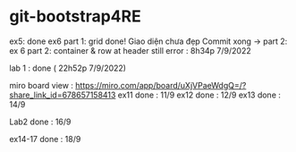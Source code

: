 # git-bootstrap4RE

ex5: done
ex6 part 1: grid done!
Giao diện chưa đẹp
Commit xong -> part 2:
ex 6 part 2: 
container & row at header still error : 8h34p 7/9/2022


lab 1 : done ( 22h52p 7/9/2022)

miro board view : https://miro.com/app/board/uXjVPaeWdgQ=/?share_link_id=678657158413
ex11 done : 11/9
ex12 done : 12/9
ex13 done : 14/9

Lab2 done : 16/9

ex14-17 done : 18/9
